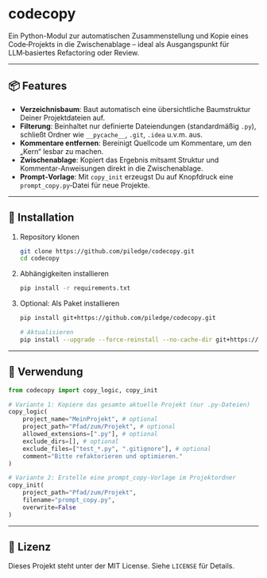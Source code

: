 # codecopy

Ein Python-Modul zur automatischen Zusammenstellung und Kopie eines Code‑Projekts in die Zwischenablage – ideal als Ausgangspunkt für LLM‑basiertes Refactoring oder Review.

---

## 📦 Features

* **Verzeichnisbaum**: Baut automatisch eine übersichtliche Baumstruktur Deiner Projektdateien auf.
* **Filterung**: Beinhaltet nur definierte Dateiendungen (standardmäßig `.py`), schließt Ordner wie `__pycache__`, `.git`, `.idea` u.v.m. aus.
* **Kommentare entfernen**: Bereinigt Quellcode um Kommentare, um den „Kern“ lesbar zu machen.
* **Zwischenablage**: Kopiert das Ergebnis mitsamt Struktur und Kommentar-Anweisungen direkt in die Zwischenablage.
* **Prompt‑Vorlage**: Mit `copy_init` erzeugst Du auf Knopfdruck eine `prompt_copy.py`‑Datei für neue Projekte.

---

## 🚀 Installation

1. Repository klonen

   ```bash
   git clone https://github.com/piledge/codecopy.git
   cd codecopy
   ```
2. Abhängigkeiten installieren

   ```bash
   pip install -r requirements.txt
   ```
3. Optional: Als Paket installieren

   ```bash
   pip install git+https://github.com/piledge/codecopy.git

   # Aktualisieren
   pip install --upgrade --force-reinstall --no-cache-dir git+https://github.com/piledge/codecopy.git
   ```

---

## 🎯 Verwendung

```python
from codecopy import copy_logic, copy_init

# Variante 1: Kopiere das gesamte aktuelle Projekt (nur .py-Dateien)
copy_logic(
    project_name="MeinProjekt", # optional
    project_path="Pfad/zum/Projekt", # optional
    allowed_extensions=[".py"], # optional
    exclude_dirs=[], # optional
    exclude_files=["test_*.py", ".gitignore"], # optional
    comment="Bitte refaktorieren und optimieren."
)

# Variante 2: Erstelle eine prompt_copy-Vorlage im Projektordner
copy_init(
    project_path="Pfad/zum/Projekt",
    filename="prompt_copy.py",
    overwrite=False
)
```

---

## 📄 Lizenz

Dieses Projekt steht unter der MIT License. Siehe `LICENSE` für Details.
